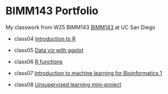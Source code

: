 # BIMM143 Portfolio

My classwork from W25 BIMM143 [BIMM143](https://bioboot.github.io/bimm143_W25/) at UC San Diego

- class04 [Introduction to R](https://github.com/JosieOToole/bimm143_github/blob/main/class04/class04.pdf)
  
- class05 [Data viz with ggplot](https://github.com/JosieOToole/bimm143_github/blob/main/class05/class05.pdf)

- class06 [R functions](https://github.com/JosieOToole/bimm143_github/blob/main/class06/class06.pdf)

- class07 [Introduction to machine learning for Bioinformatics 1](https://github.com/JosieOToole/bimm143_github/blob/main/class07/class07.pdf)

- class08 [Unsupervised learning mini-project]()
